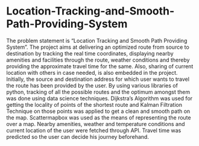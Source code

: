 # Location-Tracking-and-Smooth-Path-Providing-System

The problem statement is “Location Tracking and
Smooth Path Providing System”. The project aims at
delivering an optimized route from source to
destination by tracking the real time coordinates,
displaying nearby amenities and facilities through the
route, weather conditions and thereby providing the
approximate travel time for the same. Also, sharing of
current location with others in case needed, is also
embedded in the project.
Initially, the source and destination address for
which user wants to travel the route has been
provided by the user. By using various libraries
of python, tracking of all the possible routes and
the optimum amongst them was done using
data science techniques. Dijkstra’s Algorithm
was used for getting the locality of points of the
shortest route and Kalman Filtration Technique
on those points was applied to get a clean and
smooth path on the map. Scattermapbox was
used as the means of representing the route
over a map. Nearby amenities, weather and
temperature conditions and current location of
the user were fetched through API. Travel time
was predicted so the user can decide his journey
beforehand. 

